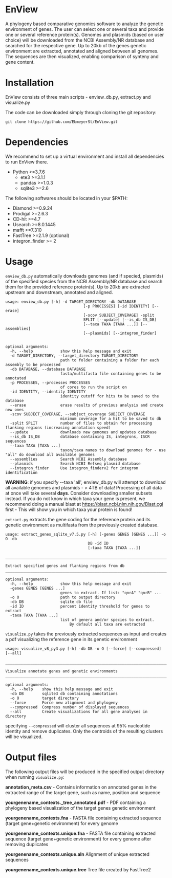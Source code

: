 # EnView
A phylogeny based comparative genomics software to analyze the genetic environment of genes. The user can select one or several taxa and provide one or several reference protein(s). Genomes and plasmids (based on user choice) will be downloaded from the NCBI Assembly/NR database and searched for the respective gene. Up to 20kb of the genes genetic environment are extracted, annotated and aligned between all genomes. The sequences are then visualized, enabling comparison of synteny and gene content.

# Installation

EnView consists of three main scripts - enview_db.py, extract.py and visualize.py

The code can be downloaded simply through cloning the git repository:

`git clone https://github.com/EbmeyerSt/EnView.git`

# Dependencies

We recommend to set up a virtual environment and install all dependencies to run EnView there.

* Python >=3.7.6
  * ete3 >=3.1.1
  * pandas >=1.0.3
  * sqlite3 >=2.6
  
The following softwares should be located in your $PATH:
  
* Diamond >=0.9.24
* Prodigal >=2.6.3
* CD-hit >=4.7
* Usearch >=8.0.1445
* mafft >=7.310
* FastTree >=2.1.9
(optional)
* integron_finder >= 2


# Usage

`enview_db.py` automatically downloads genomes (and if specied, plasmids) of the specified species from the NCBI Assembly/NR database and search them for the provided reference protein(s). Up to 20kb are extracted upstream and downstream, annotated and aligned.

```
usage: enview_db.py [-h] -d TARGET_DIRECTORY -db DATABASE
                                  [-p PROCESSES] [-id IDENTITY] [--erase]
                                  [-scov SUBJECT_COVERAGE] -split
                                  SPLIT [--update] [--is_db IS_DB]
                                  [--taxa TAXA [TAXA ...]] [--assemblies]
                                  [--plasmids] [--integron_finder]


optional arguments:
  -h, --help            show this help message and exit
  -d TARGET_DIRECTORY, --target_directory TARGET_DIRECTORY
                        path to folder containing a folder for each assembly to be processed
  -db DATABASE, --database DATABASE
                        fasta/multifasta file containing genes to be annotated
  -p PROCESSES, --processes PROCESSES
                        of cores to run the script on
  -id IDENTITY, --identity IDENTITY
                        identity cutoff for hits to be saved to the database
  --erase               erase results of previous analysis and create new ones
  -scov SUBJECT_COVERAGE, --subject_coverage SUBJECT_COVERAGE
                        minimum coverage for a hit to be saved to db
  -split SPLIT          number of files to obtain for processing flanking regions (increasing annotation speed)
  --update              downloads new genomes and updates database
  --is_db IS_DB         database containing IS, integrons, ISCR sequences
  --taxa TAXA [TAXA ...]
                        taxon/taxa names to download genomes for - use "all" do download all available genomes
  --assemblies          Search NCBI Assembly database 
  --plasmids            Search NCBI Refseq plasmid database
  --integron_finder     Use integron_finderv2 for integron identification
  ```

**WARNING**: if you specify --taxa 'all', enview_db.py will attempt to download all available genomes and plasmids - > 4TB of data! Processing of all data at once will take several **days**. Consider downloading smaller subsets instead. If you do not know in which taxa your gene is present, we recommend doing a manual blast at https://blast.ncbi.nlm.nih.gov/Blast.cgi first - This will show you in which taxa your protein is found!

`extract.py` extracts the gene coding for the reference protein and its genetic environment as multifasta from the previously created database.

```
usage: extract_genes_sqlite_v7.5.py [-h] [-genes GENES [GENES ...]] -o O -db
                                    DB -id ID
                                    [-taxa TAXA [TAXA ...]]

________________________________________________________________________________

Extract specified genes and flanking regions from db	
________________________________________________________________________________

optional arguments:
  -h, --help            show this help message and exit
  -genes GENES [GENES ...]
                        genes to extract. If list: "qnrA" "qnrB" ...
  -o O                  path to output directory
  -db DB                sqlite db file
  -id ID                percent identity threshold for genes to extract
  -taxa TAXA [TAXA ...]
                        list of genera and/or species to extract.
                        	By default all taxa are extracted
```

`visualize.py` takes the previously extracted sequences as input and creates a pdf visualizing the reference gene in its genetic environment

```
usage: visualize_v8_py3.py [-h] -db DB -o O [--force] [--compressed] [--all]

________________________________________________________________________________

Visualize annotate genes and genetic environments
________________________________________________________________________________

optional arguments:
  -h, --help    show this help message and exit
  -db DB        sqlite3 db containing annotations
  -o O          target directory
  --force       Force new alignment and phylogeny
  --compressed  Compress number of displayed sequences
  --all         Create visualizations for all gene analyses in directory
```
 specifying `--compressed` will cluster all sequences at 95% nucleotide identity and remove duplicates. Only the centroids of the resulting clusters will be visualized. 

# Output files

The following output files will be produced in the specified output directory when running `visualize.py`:

**annotation_meta.csv** - Contains information on annotated genes in the extracted range of the target gene, such as name, position and sequence

**yourgenename_contexts._tree_annotated.pdf** - PDF containing a phylogeny based visualization of the target genes genetic environment

**yourgenename_contexts.fna** - FASTA file containing extracted sequence (target gene+genetic environment) for every genome

**yourgenename_contexts.unique.fna** - FASTA file containing extracted sequence (target gene+genetic environment) for every genome after removing duplicates

**yourgenename_contexts.unique.aln** Alignment of unique extracted sequences

**yourgenename_contexts.unique.tree** Tree file created by FastTree2
